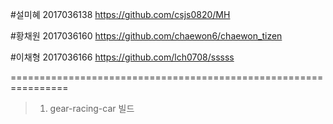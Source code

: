 #설미혜 2017036138 https://github.com/csjs0820/MH

#황채원 2017036160 https://github.com/chaewon6/chaewon_tizen

#이채형 2017036166 https://github.com/lch0708/sssss

================================================================

> 1. gear-racing-car 빌드
